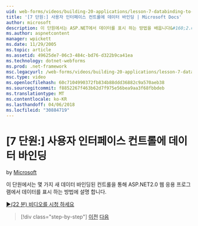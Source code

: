 ```yaml
---
uid: web-forms/videos/building-20-applications/lesson-7-databinding-to-user-interface-controls
title: '[7 단원:] 사용자 인터페이스 컨트롤에 데이터 바인딩 | Microsoft Docs'
author: microsoft
description: 이 단원에서는 ASP.NET에서 데이터를 표시 하는 방법을 배웁니다&#160;2.0 웹 몇 가지 새 데이터 바인딩된 컨트롤을 통해 응용 프로그램입니다.
ms.author: aspnetcontent
manager: wpickett
ms.date: 11/29/2005
ms.topic: article
ms.assetid: 49625de7-06c3-484c-bd76-d322b9ca41ea
ms.technology: dotnet-webforms
ms.prod: .net-framework
msc.legacyurl: /web-forms/videos/building-20-applications/lesson-7-databinding-to-user-interface-controls
msc.type: video
ms.openlocfilehash: 60c7104990372fb834b88ddd36882c9a570aeb38
ms.sourcegitcommit: f8852267f463b62d7f975e56bea9aa3f68fbbdeb
ms.translationtype: MT
ms.contentlocale: ko-KR
ms.lasthandoff: 04/06/2018
ms.locfileid: "30884719"
---
```

<a name="lesson-7-databinding-to-user-interface-controls"></a>[7 단원:] 사용자 인터페이스 컨트롤에 데이터 바인딩
====================
by [Microsoft](https://github.com/microsoft)

이 단원에서는 몇 가지 새 데이터 바인딩된 컨트롤을 통해 ASP.NET2.0 웹 응용 프로그램에서 데이터를 표시 하는 방법에 설명 합니다.

[&#9654;(22 분) 비디오를 시청 하세요](https://channel9.msdn.com/Blogs/ASP-NET-Site-Videos/lesson-7-databinding-to-user-interface-controls)

> [!div class="step-by-step"]
> [이전](lesson-6-working-with-stylesheets-and-master-pages.md)
> [다음](lesson-8-working-with-the-gridview-and-formview.md)
